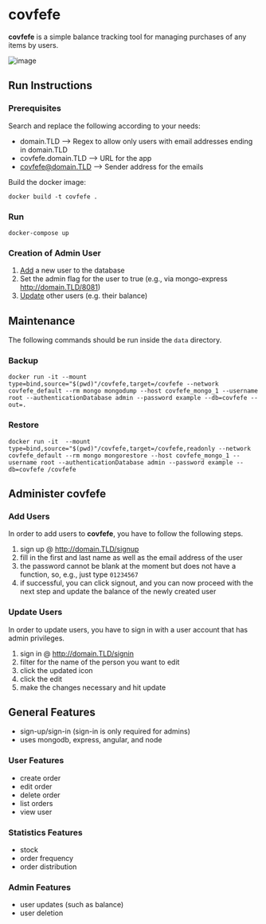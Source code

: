 # covfefe

**covfefe** is a simple balance tracking tool for managing purchases of any items by users.

![image](https://user-images.githubusercontent.com/10877966/166305736-c4a6883b-b01f-490e-8d58-03e1763ae63f.png)


## Run Instructions
### Prerequisites

Search and replace the following according to your needs:

* domain.TLD --> Regex to allow only users with email addresses ending in domain.TLD
* covfefe.domain.TLD --> URL for the app
* covfefe@domain.TLD --> Sender address for the emails

Build the docker image: 

`docker build -t covfefe .`
### Run
`docker-compose up`

### Creation of Admin User
1. [Add](#Add-Users) a new user to the database
2. Set the admin flag for the user to true (e.g., via mongo-express http://domain.TLD/8081)
3. [Update](#Update-Users) other users (e.g. their balance)
## Maintenance
The following commands should be run inside the `data` directory.
### Backup
`docker run -it --mount type=bind,source="$(pwd)"/covfefe,target=/covfefe --network covfefe_default --rm mongo mongodump --host covfefe_mongo_1 --username root --authenticationDatabase admin --password example --db=covfefe --out=.`

### Restore
`docker run -it  --mount type=bind,source="$(pwd)"/covfefe,target=/covfefe,readonly --network covfefe_default --rm mongo mongorestore --host covfefe_mongo_1 --username root --authenticationDatabase admin --password example --db=covfefe /covfefe`

## Administer covfefe

### Add Users

In order to add users to **covfefe**, you have to follow the following steps.

1.  sign up @ http://domain.TLD/signup
2.  fill in the first and last name as well as the email address of the user
3.  the password cannot be blank at the moment but does not have a function, so, e.g., just type `01234567`
4.  if successful, you can click signout, and you can now proceed with the next step and update the balance of the newly created user

### Update Users

In order to update users, you have to sign in with a user account that has admin privileges.

1.  sign in @ http://domain.TLD/signin
2.  filter for the name of the person you want to edit
3.  click the updated icon
4.  click the edit
5.  make the changes necessary and hit update

## General Features

* sign-up/sign-in (sign-in is only required for admins)
* uses mongodb, express, angular, and node

### User Features

* create order
* edit order
* delete order
* list orders
* view user

### Statistics Features

* stock
* order frequency
* order distribution

### Admin Features

* user updates (such as balance)
* user deletion
